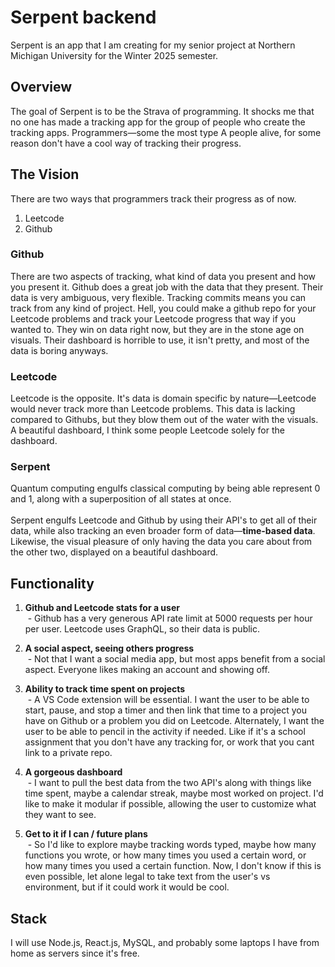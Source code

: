 # Serpent backend

Serpent is an app that I am creating for my senior project at Northern Michigan University for the Winter 2025 semester.

## Overview
The goal of Serpent is to be the Strava of programming. It shocks me that no one has made a tracking app for the group of people who create the tracking apps. Programmers—some the most type A people alive, for some reason don't have a cool way of tracking their progress.

## The Vision
There are two ways that programmers track their progress as of now.
1. Leetcode
2. Github

### Github
There are two aspects of tracking, what kind of data you present and how you present it. Github does a great job with the data that they present. Their data is very ambiguous, very flexible. Tracking commits means you can track from any kind of project. Hell, you could make a github repo for your Leetcode problems and track your Leetcode progress that way if you wanted to. They win on data right now, but they are in the stone age on visuals. Their dashboard is horrible to use, it isn't pretty, and most of the data is boring anyways.
### Leetcode
Leetcode is the opposite. It's data is domain specific by nature—Leetcode would never track more than Leetcode problems. This data is lacking compared to Githubs, but they blow them out of the water with the visuals. A beautiful dashboard, I think some people Leetcode solely for the dashboard.

### Serpent
Quantum computing engulfs classical computing by being able represent 0 and 1, along with a superposition of all states at once.
<br><br>Serpent engulfs Leetcode and Github by using their API's to get all of their data, while also tracking an even broader form of data—__time-based data__. Likewise, the visual pleasure of only having the data you care about from the other two, displayed on a beautiful dashboard.

## Functionality
1. **Github and Leetcode stats for a user**
<br>&nbsp;- Github has a very generous API rate limit at 5000 requests per hour per user. Leetcode uses GraphQL, so their data is public.

2. **A social aspect, seeing others progress**
<br>&nbsp;- Not that I want a social media app, but most apps benefit from a social aspect. Everyone likes making an account and showing off.

3. **Ability to track time spent on projects**
<br>&nbsp;- A VS Code extension will be essential. I want the user to be able to start, pause, and stop a timer and then link that time to a project you have on Github or a problem you did on Leetcode. Alternately, I want the user to be able to pencil in the activity if needed. Like if it's a school assignment that you don't have any tracking for, or work that you cant link to a private repo.

4. **A gorgeous dashboard**
<br>&nbsp;- I want to pull the best data from the two API's along with things like time spent, maybe a calendar streak, maybe most worked on project. I'd like to make it modular if possible, allowing the user to customize what they want to see.

5. **Get to it if I can / future plans**
<br>&nbsp;- So I'd like to explore maybe tracking words typed, maybe how many functions you wrote, or how many times you used a certain word, or how many times you used a certain function. Now, I don't know if this is even possible, let alone legal to take text from the user's vs environment, but if it could work it would be cool.

## Stack
I will use Node.js, React.js, MySQL, and probably some laptops I have from home as servers since it's free.

